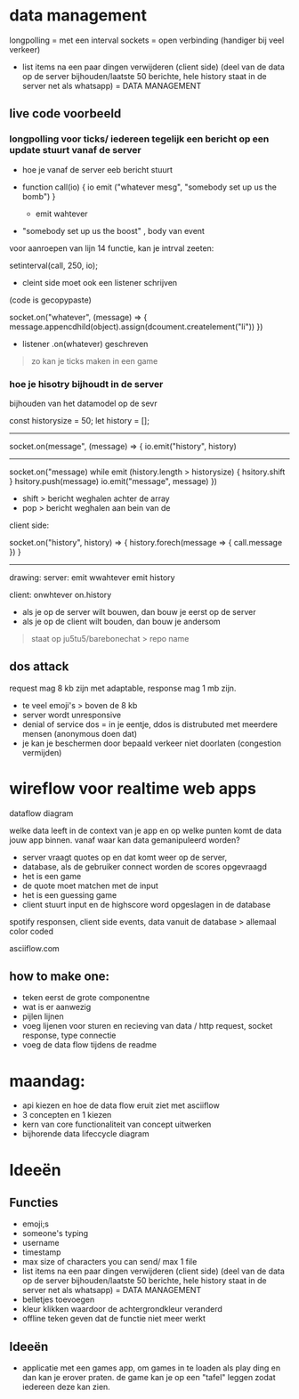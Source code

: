 # data management

longpolling = met een interval
sockets = open verbinding (handiger bij veel verkeer)

- list items na een paar dingen verwijderen (client side) (deel van de data op de server bijhouden/laatste 50 berichte, hele history staat in de server net als whatsapp) = DATA MANAGEMENT

## live code voorbeeld

### longpolling voor ticks/ iedereen tegelijk een bericht op een update stuurt vanaf de server

- hoe je vanaf de server eeb bericht stuurt

- function call(io) {
  io emit ("whatever mesg", "somebody set up us the bomb")
  }

  - emit wahtever

- "somebody set up us the boost" , body van event

voor aanroepen van lijn 14 functie, kan je intrval zeeten:

setinterval(call, 250, io);

- cleint side moet ook een listener schrijven

(code is gecopypaste)

socket.on("whatever", (message) => {
message.appencdhild(object).assign(dcoument.createlement("li"))
})

- listener .on(whatever) geschreven

> zo kan je ticks maken in een game

### hoe je hisotry bijhoudt in de server

bijhouden van het datamodel op de sevr

const historysize = 50;
let history = [];

---

socket.on(message", (message) => {
io.emit("history", history)

---

socket.on("message)
while emit (history.length > historysize) {
hsitory.shift
}
hsitory.push(message)
io.emit("message", message)
})

- shift > bericht weghalen achter de array
- pop > bericht weghalen aan bein van de

client side:

socket.on("history", history) => {
history.forech(message => {
call.message
})
}

---

drawing:
server: emit wwahtever
emit history

client: onwhtever
on.history

- als je op de server wilt bouwen, dan bouw je eerst op de server
- als je op de client wilt bouden, dan bouw je andersom

> staat op ju5tu5/barebonechat > repo name

## dos attack

request mag 8 kb zijn met adaptable, response mag 1 mb zijn.

- te veel emoji's > boven de 8 kb
- server wordt unresponsive
- denial of service dos = in je eentje, ddos is distrubuted met meerdere mensen (anonymous doen dat)
- je kan je beschermen door bepaald verkeer niet doorlaten (congestion vermijden)

# wireflow voor realtime web apps

dataflow diagram

welke data leeft in de context van je app en op welke punten komt de data jouw app binnen. vanaf waar kan data gemanipuleerd worden?

- server vraagt quotes op en dat komt weer op de server,
- database, als de gebruiker connect worden de scores opgevraagd
- het is een game
- de quote moet matchen met de input
- het is een guessing game
- client stuurt input en de highscore word opgeslagen in de database

spotify responsen, client side events, data vanuit de database > allemaal color coded

asciiflow.com

## how to make one:

- teken eerst de grote componentne
- wat is er aanwezig
- pijlen lijnen
- voeg lijenen voor sturen en recieving van data / http request, socket response, type connectie
- voeg de data flow tijdens de readme

# maandag:

- api kiezen en hoe de data flow eruit ziet met asciiflow
- 3 concepten en 1 kiezen
- kern van core functionaliteit van concept uitwerken
- bijhorende data lifeccycle diagram

# Ideeën

## Functies

- emoji;s
- someone's typing
- username
- timestamp
- max size of characters you can send/ max 1 file
- list items na een paar dingen verwijderen (client side) (deel van de data op de server bijhouden/laatste 50 berichte, hele history staat in de server net als whatsapp) = DATA MANAGEMENT
- belletjes toevoegen
- kleur klikken waardoor de achtergrondkleur veranderd
- offline teken geven dat de functie niet meer werkt

## Ideeën

- applicatie met een games app, om games in te loaden als play ding en dan kan je erover praten. de game kan je op een "tafel" leggen zodat iedereen deze kan zien.
